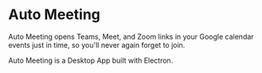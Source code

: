 # Auto Meeting

Auto Meeting opens Teams, Meet, and Zoom links in your Google calendar events just in time, so you'll never again forget to join.

Auto Meeting is a Desktop App built with Electron.